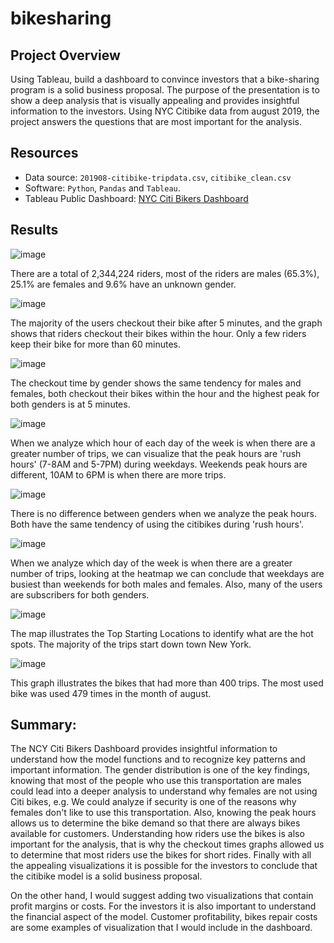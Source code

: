 # bikesharing

## Project Overview
Using Tableau, build a dashboard to convince investors that a bike-sharing program is a solid business proposal. The purpose of the presentation is to show a deep analysis that is visually appealing and provides insightful information to the investors. Using NYC Citibike data from august 2019, the project answers the questions that are most important for the analysis. 


## Resources
- Data source: `201908-citibike-tripdata.csv`, `citibike_clean.csv`
- Software: `Python`, `Pandas` and `Tableau`.
- Tableau Public Dashboard: [NYC Citi Bikers Dashboard](https://public.tableau.com/app/profile/andres.pombo/viz/NYCCitiBikersAnalysis/NYCCitiBikeAnalysis "link to dashboard")
 
## Results

![image](https://user-images.githubusercontent.com/91766276/153793911-1c6d850c-b70f-4176-a136-b3bb80ff737d.png)

There are a total of 2,344,224 riders, most of the riders are males (65.3%), 25.1% are females and 9.6% have an unknown gender.

![image](https://user-images.githubusercontent.com/91766276/153794684-c6b59946-f8e6-4390-9154-e36f02f2efe4.png)

The majority of the users checkout their bike after 5 minutes, and the graph shows that riders checkout their bikes within the hour. Only a few riders keep their bike for more than 60 minutes.

![image](https://user-images.githubusercontent.com/91766276/153795239-7e8c2994-bfda-42c6-a3b1-d291f039308b.png)

The checkout time by gender shows the same tendency for males and females, both checkout their bikes within the hour and the highest peak for both genders is at 5 minutes.

![image](https://user-images.githubusercontent.com/91766276/153796410-b617f99e-26cf-47e3-9a70-1622fb9e1e47.png)

When we analyze which hour of each day of the week is when there are a greater number of trips, we can visualize that the peak hours are 'rush hours' (7-8AM and 5-7PM) during weekdays. Weekends peak hours are different, 10AM to 6PM is when there are more trips.

![image](https://user-images.githubusercontent.com/91766276/153797070-b299c9b9-a555-4554-b186-7e672c342ab4.png)

There is no difference between genders when we analyze the peak hours. Both have the same tendency of using the citibikes during 'rush hours'.

![image](https://user-images.githubusercontent.com/91766276/153795592-42e8fb75-ac53-430e-b922-d14f1647f8c4.png)

When we analyze which day of the week is when there are a greater number of trips, looking at the heatmap we can conclude that weekdays are busiest than weekends for both males and females. Also, many of the users are subscribers for both genders.

![image](https://user-images.githubusercontent.com/91766276/153797246-f2c7f990-38c7-40da-bd9f-45855b943c8a.png)

The map illustrates the Top Starting Locations to identify what are the hot spots. The majority of the trips start down town New York.

![image](https://user-images.githubusercontent.com/91766276/153797734-c752f106-739c-4617-8689-460c93ffa3d7.png)

This graph illustrates the bikes that had more than 400 trips. The most used bike was used 479 times in the month of august. 

## Summary:

The NCY Citi Bikers Dashboard provides insightful information to understand how the model functions and to recognize key patterns and important information. The gender distribution is one of the key findings, knowing that most of the people who use this transportation are males could lead into a deeper analysis to understand why females are not using Citi bikes, e.g. We could analyze if security is one of the reasons why females don't like to use this transportation. Also, knowing the peak hours allows us to determine the bike demand so that there are always bikes available for customers. Understanding how riders use the bikes is also important for the analysis, that is why the checkout times graphs allowed us to determine that most riders use the bikes for short rides. Finally with all the appealing visualizations it is possible for the investors to conclude that the citibike model is a solid business proposal.

On the other hand, I would suggest adding two visualizations that contain profit margins or costs. For the investors it is also important to understand the financial aspect of the model. Customer profitability, bikes repair costs are some examples of visualization that I would include in the dashboard.




